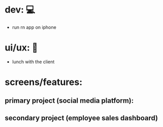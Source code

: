 # dev: 💻
- run rn app on iphone

# ui/ux: 🎨
- lunch with the client

# screens/features: 

## primary project (social media platform): 

## secondary project (employee sales dashboard)
